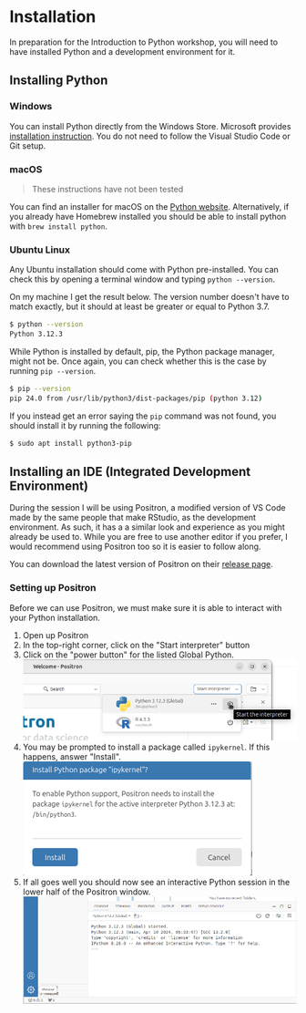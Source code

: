 # Installation

In preparation for the Introduction to Python workshop, you will need to have
installed Python and a development environment for it.

## Installing Python

### Windows

You can install Python directly from the Windows Store. Microsoft provides
[installation instruction](https://learn.microsoft.com/en-us/windows/python/beginners#install-python).
You do not need to follow the Visual Studio Code or Git setup.

### macOS

> These instructions have not been tested

You can find an installer for macOS on the
[Python website](https://www.python.org/downloads/macos/). Alternatively, if you
already have Homebrew installed you should be able to install python with
`brew install python`.

### Ubuntu Linux

Any Ubuntu installation should come with Python pre-installed. You can check
this by opening a terminal window and typing `python --version`.

On my machine I get the result below. The version number doesn't have to match
exactly, but it should at least be greater or equal to Python 3.7.

```sh
$ python --version
Python 3.12.3
```

While Python is installed by default, pip, the Python package manager, might
not be. Once again, you can check whether this is the case by running
`pip --version`.

```sh
$ pip --version
pip 24.0 from /usr/lib/python3/dist-packages/pip (python 3.12)
```

If you instead get an error saying the `pip` command was not found, you should
install it by running the following:

```sh
$ sudo apt install python3-pip
```

## Installing an IDE (Integrated Development Environment)

During the session I will be using Positron, a modified version of VS Code made
by the same people that make RStudio, as the development environment. As such,
it has a a similar look and experience as you might already be used to. While
you are free to use another editor if you prefer, I would recommend using
Positron too so it is easier to follow along.

You can download the latest version of Positron on their
[release page][positron-release].

### Setting up Positron

Before we can use Positron, we must make sure it is able to interact with your
Python installation.

1. Open up Positron
2. In the top-right corner, click on the "Start interpreter" button
3. Click on the "power button" for the listed Global Python.
   ![](./images/start-interpreter.png)
4. You may be prompted to install a package called `ipykernel`. If this happens, answer "Install".
   ![](./images/install-ipykernel.png)
5. If all goes well you should now see an interactive Python session in the lower half of the Positron window.
   ![](./images/python-console.png)

[positron-release]: https://github.com/posit-dev/positron/releases

